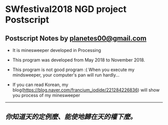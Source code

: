# SWfestival2018 NGD project Postscript
Postscript Notes by planetes00@gmail.com
-------------------

* It is minesweeper developed in Processing
* This program was developed from May 2018 to November 2018.
* This program is not good program :( When you execute my mindsweeper, your computer's pan will run hardly...

* If you can read Korean, my blog(https://blog.naver.com/francium_iodide/221284226836) will show you process of my minesweeper

 ----------------------------
 _你知道天的定例麼、能使地歸在天的權下麼。_
 ----------------------------
